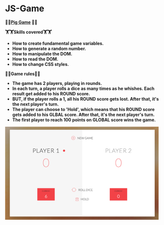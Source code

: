 # JS-Game

🐷🐷<b><u>Pig Game</u><b> 🐷🐷

🏋🏋<b>Skills covered</b>🏋🏋
<ul>
    <li>How to create fundamental game variables.</li>
    <li>How to generate a random number.</li>
    <li>How to manipulate the DOM.</li>
    <li>How to read the DOM.</li>
    <li>How to change CSS styles.</li>
</ul>

🎲🎲<b>Game rules</b>🎲🎲
<ul>
    <li>The game has 2 players, playing in rounds.</li>
    <li>In each turn, a player rolls a dice as many times as he whishes. Each result get added to his ROUND score.</li>
    <li>BUT, if the player rolls a 1, all his ROUND score gets lost. After that, it's the next player's turn.</li>
    <li>The player can choose to 'Hold', which means that his ROUND score gets added to his GLBAL score. After that, it's the next player's turn.</li>
    <li>The first player to reach 100 points on GLOBAL score wins the game.</li>
</ul>

<a href="https://suspicious-lamport-90c55a.netlify.com/">
    <img width="500px" src="dicegame.png">
</a>